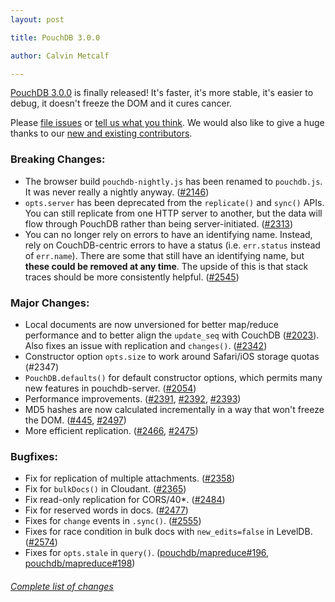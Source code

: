 ```yaml
---
layout: post

title: PouchDB 3.0.0

author: Calvin Metcalf

---
```


[PouchDB 3.0.0](https://github.com/pouchdb/pouchdb/releases/tag/3.0.0) is finally released! It's faster, it's more stable, it's easier to debug, it doesn't freeze the DOM and it cures cancer.

Please [file issues](https://github.com/pouchdb/pouchdb/issues) or [tell us what you think](https://github.com/pouchdb/pouchdb/blob/master/CONTRIBUTING.md#get-in-touch). We would also like to give a huge thanks to our [new and existing contributors](https://github.com/pouchdb/pouchdb/graphs/contributors?from=2014-06-01&to=2014-08-12).

### Breaking Changes:
* The browser build `pouchdb-nightly.js` has been renamed to `pouchdb.js`. It was never really a nightly anyway. ([#2146](https://github.com/pouchdb/pouchdb/issues/2146)) 
* `opts.server` has been deprecated from the `replicate()` and `sync()` APIs. You can still replicate from one HTTP server to another, but the data will flow through PouchDB rather than being server-initiated. ([#2313](https://github.com/pouchdb/pouchdb/issues/2313))
* You can no longer rely on errors to have an identifying name. Instead, rely on CouchDB-centric errors to have a status (i.e. `err.status` instead of `err.name`).  There are some that still have an identifying name, but **these could be removed at any time**. The upside of this is that stack traces should be more consistently helpful. ([#2545](https://github.com/pouchdb/pouchdb/issues/2545))

### Major Changes:

 *  Local documents are now unversioned for better map/reduce performance and to better align the `update_seq` with CouchDB ([#2023](https://github.com/pouchdb/pouchdb/issues/2023)). Also fixes an issue with replication and `changes()`. ([#2342](https://github.com/pouchdb/pouchdb/issues/2342))
 * Constructor option `opts.size` to work around Safari/iOS storage quotas (#2347)
 * `PouchDB.defaults()` for default constructor options, which permits many new features in pouchdb-server. ([#2054](https://github.com/pouchdb/pouchdb/issues/2054))
 * Performance improvements. ([#2391](https://github.com/pouchdb/pouchdb/issues/2391), [#2392](https://github.com/pouchdb/pouchdb/issues/2392), [#2393](https://github.com/pouchdb/pouchdb/issues/2393))
 * MD5 hashes are now calculated incrementally in a way that won't freeze the DOM. ([#445](https://github.com/pouchdb/pouchdb/issues/445), [#2497](https://github.com/pouchdb/pouchdb/issues/2497))
 * More efficient replication. ([#2466](https://github.com/pouchdb/pouchdb/issues/2466), [#2475](https://github.com/pouchdb/pouchdb/issues/2475))


### Bugfixes:

 * Fix for replication of multiple attachments. ([#2358](https://github.com/pouchdb/pouchdb/issues/2358))
 * Fix for `bulkDocs()` in Cloudant. ([#2365](https://github.com/pouchdb/pouchdb/issues/2365))
 * Fix read-only replication for CORS/40*. ([#2484](https://github.com/pouchdb/pouchdb/issues/2484))
 * Fix for reserved words in docs. ([#2477](https://github.com/pouchdb/pouchdb/issues/2477))
 * Fixes for `change` events in `.sync()`. ([#2555](https://github.com/pouchdb/pouchdb/issues/2555))
 * Fixes for race condition in bulk docs with `new_edits=false` in LevelDB. ([#2574](https://github.com/pouchdb/pouchdb/issues/2574))
 * Fixes for `opts.stale` in `query()`. ([pouchdb/mapreduce#196](https://github.com/pouchdb/mapreduce/issues/196), [pouchdb/mapreduce#198](https://github.com/pouchdb/mapreduce/issues/198))

###### [Complete list of changes](https://github.com/pouchdb/pouchdb/compare/2.2.3...3.0.0)
